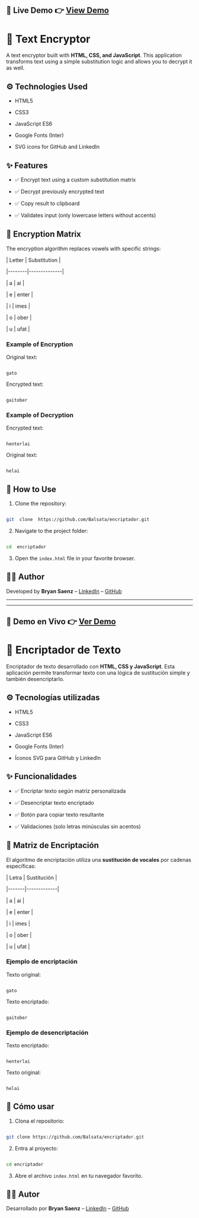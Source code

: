   

## 📲 Live Demo 👉 [View Demo](https://encriptador-de-texto-lac-beta.vercel.app/)

# 🔐 Text Encryptor

  

A text encryptor built with **HTML, CSS, and JavaScript**. This application transforms text using a simple substitution logic and allows you to decrypt it as well.

 

  

## ⚙️ Technologies Used

  

- HTML5

- CSS3

- JavaScript ES6

- Google Fonts (Inter)

- SVG icons for GitHub and LinkedIn

## ✨ Features

  

- ✅ Encrypt text using a custom substitution matrix

- ✅ Decrypt previously encrypted text

- ✅ Copy result to clipboard

- ✅ Validates input (only lowercase letters without accents)

  

## 🔐 Encryption Matrix

  

The encryption algorithm replaces vowels with specific strings:

  

| Letter | Substitution |

|--------|--------------|

| a | ai |

| e | enter |

| i | imes |

| o | ober |

| u | ufat |

  

### Example of Encryption

  

Original text:

  

```

gato

```

  

Encrypted text:

  

```

gaitober

```

  

### Example of Decryption

  

Encrypted text:

  

```

henterlai

```

  

Original text:

  

```

helai

```

  



  

## 🚀 How to Use

  

1. Clone the repository:

  

```bash

git  clone  https://github.com/Balsata/encriptador.git

```

  

2. Navigate to the project folder:

  

```bash

cd  encriptador

```

  

3. Open the `index.html` file in your favorite browser.

  



  

## 👨‍💻 Author

  

Developed by **Bryan Saenz** – [LinkedIn](https://www.linkedin.com/in/bryansaenzt/) – [GitHub](https://github.com/Balsata)

  

---
 ---


## 📲 Demo en Vivo 👉 [Ver Demo](https://encriptador-de-texto-lac-beta.vercel.app/)

# 🔐 Encriptador de Texto

  

Encriptador de texto desarrollado con **HTML, CSS y JavaScript**. Esta aplicación permite transformar texto con una lógica de sustitución simple y también desencriptarlo.

  

## ⚙️ Tecnologías utilizadas

  

- HTML5

- CSS3

- JavaScript ES6

- Google Fonts (Inter)

- Íconos SVG para GitHub y LinkedIn


  

## ✨ Funcionalidades

  

- ✅ Encriptar texto según matriz personalizada

- ✅ Desencriptar texto encriptado

- ✅ Botón para copiar texto resultante

- ✅ Validaciones (solo letras minúsculas sin acentos)



  

## 🔐 Matriz de Encriptación

  

El algoritmo de encriptación utiliza una **sustitución de vocales** por cadenas específicas:

  

| Letra | Sustitución |

|-------|-------------|

| a | ai |

| e | enter |

| i | imes |

| o | ober |

| u | ufat |

  

### Ejemplo de encriptación

  

Texto original:

  

```

gato

```

  

Texto encriptado:

  

```

gaitober

```

  

### Ejemplo de desencriptación

  

Texto encriptado:

  

```

henterlai

```

  

Texto original:

  

```

helai

```

  

## 🚀 Cómo usar

  

1. Clona el repositorio:

```bash

git clone https://github.com/Balsata/encriptador.git

```

2. Entra al proyecto:

```bash

cd encriptador

```

3. Abre el archivo `index.html` en tu navegador favorito.

  


  

## 👨‍💻 Autor

  

Desarrollado por **Bryan Saenz** – [LinkedIn](https://www.linkedin.com/in/bryansaenzt/) – [GitHub](https://github.com/Balsata)

  
